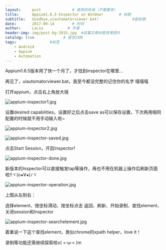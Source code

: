 ```yaml
---
layout:     post              # 使用的布局（不需要改）
title:      Appium1.6.5-Inspector on Window!       # 标题 
subtitle:   Goodbye,uiautomatorviewer.bat!               #副标题
date:       2017-09-14        # 时间
author:     Lacia           # 作者
header-img: img/post-bg-2015.jpg  #这篇文章标题背景图片
catalog: true             # 是否归档
tags:               #标签
    - Android
    - Appium
    - Automation
---
```


Appium1.6.5版本用了快一个月了，才找到inspector在哪里…   

再见了，uiautomatorviewer.bat，我至今都没完整的记住你的名字 嘻嘻嘻

打开appium，点击右上角放大镜

![appium-inspector1.jpg](http://upload-images.jianshu.io/upload_images/4886646-ff0ce1f971b18a59.jpg?imageMogr2/auto-orient/strip%7CimageView2/2/w/1240)  




设置desired capabilities，设置好之后点击save as可以保存设置，下次再用相同配置的时候就不用手动输入啦~


![appium-inspector2.jpg](http://upload-images.jianshu.io/upload_images/4886646-73b3178494371833.jpg?imageMogr2/auto-orient/strip%7CimageView2/2/w/1240)  


![appium-inspector-saved.jpg](http://upload-images.jianshu.io/upload_images/4886646-57e90d6edcb5e6da.jpg?imageMogr2/auto-orient/strip%7CimageView2/2/w/1240)



点击Start Session，开启Inspector!

![appium-inspector-done.jpg](http://upload-images.jianshu.io/upload_images/4886646-2d7f72791bc915c8.jpg?imageMogr2/auto-orient/strip%7CimageView2/2/w/1240)


新版本的Inspector可以直接触发tap等操作，再也不用在机器上操作后刷新页面啦!!ヾ(o◕∀◕)ﾉヾ  

![appium-inspector-operation.jpg](http://upload-images.jianshu.io/upload_images/4886646-7fee05be59e778a6.jpg?imageMogr2/auto-orient/strip%7CimageView2/2/w/1240)  



上图从左到右：  

选择element、按坐标滑动、按坐标点击
返回、刷新、开始录制、查找element、关闭session和Inspector


![appium-inspector-searchelement.jpg](http://upload-images.jianshu.io/upload_images/4886646-92ea3d0cf431780d.jpg?imageMogr2/auto-orient/strip%7CimageView2/2/w/1240)

着重说一下这个查找element，类似chrome的xpath helper，love it！  



录制等功能还需继续探索啦o( =·ω·= )m